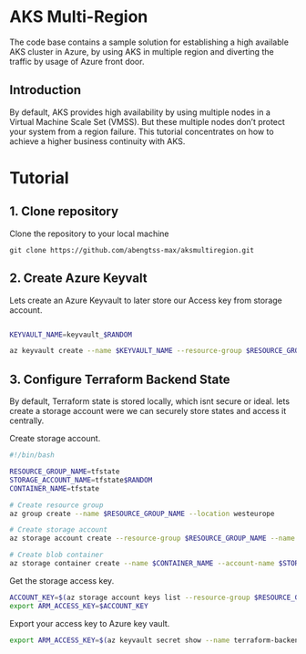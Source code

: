 # AKS Multi-Region
The code base contains a sample solution for establishing a high available AKS cluster in Azure, by using AKS in multiple region and diverting the traffic by usage of Azure front door.

## Introduction
By default, AKS provides high availability by using multiple nodes in a Virtual Machine Scale Set (VMSS). But these multiple nodes don’t protect your system from a region failure. This tutorial concentrates on how to achieve a higher business continuity with AKS.

# Tutorial

## 1. Clone repository
Clone the repository to your local machine

```git
git clone https://github.com/abengtss-max/aksmultiregion.git
```

## 2. Create Azure Keyvalt
Lets create an Azure Keyvault to later store our Access key from storage account. 

```bash

KEYVAULT_NAME=keyvault_$RANDOM

az keyvault create --name $KEYVAULT_NAME --resource-group $RESOURCE_GROUP_NAME --location "westeurope"
``` 
## 3. Configure Terraform Backend State
By default, Terraform state is stored locally, which isnt secure or ideal. lets create a storage account were we can securely store states and access it centrally.

Create storage account.

```bash
#!/bin/bash

RESOURCE_GROUP_NAME=tfstate
STORAGE_ACCOUNT_NAME=tfstate$RANDOM
CONTAINER_NAME=tfstate

# Create resource group
az group create --name $RESOURCE_GROUP_NAME --location westeurope

# Create storage account
az storage account create --resource-group $RESOURCE_GROUP_NAME --name $STORAGE_ACCOUNT_NAME --sku Standard_LRS --encryption-services blob

# Create blob container
az storage container create --name $CONTAINER_NAME --account-name $STORAGE_ACCOUNT_NAME
```  

Get the storage access key.
```bash
ACCOUNT_KEY=$(az storage account keys list --resource-group $RESOURCE_GROUP_NAME --account-name $STORAGE_ACCOUNT_NAME --query '[0].value' -o tsv)
export ARM_ACCESS_KEY=$ACCOUNT_KEY
``` 

Export your access key to Azure key vault.
```bash
export ARM_ACCESS_KEY=$(az keyvault secret show --name terraform-backend-key --vault-name $KEYVAULT_NAME --query value -o tsv)
``` 